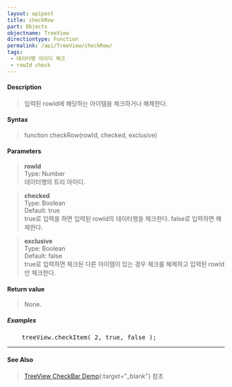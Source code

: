 ```yaml
---
layout: apipost
title: checkRow
part: Objects
objectname: TreeView
directiontype: Function
permalink: /api/TreeView/checkRow/
tags:
 - 데이터행 아이디 체크
 - rowId check
---
```



#### Description

> 입력된 rowId에 해당하는 아이템을 체크하거나 해제한다.  

#### Syntax

> function checkRow(rowId, checked, exclusive)  

#### Parameters

> **rowId**  
> Type: Number  
> 데이터행의 트리 아이디.  

> **checked**  
> Type: Boolean  
> Default: true  
> true로 입력을 하면 입력된 rowId의 데이터행을 체크한다. false로 입력하면 해제한다.  

> **exclusive**  
> Type: Boolean  
> Default: false  
> true로 입력하면 체크된 다른 아이템이 있는 경우 체크를 해제하고 입력된 rowId만 체크한다.  

#### Return value

> None.

##### Examples 

<pre class="prettyprint">
    treeView.checkItem( 2, true, false );
</pre>

---

#### See Also

> [TreeView CheckBar Demo](http://demo.realgrid.net/Demo/TreeCheckBar){:target="_blank"} 참조    
